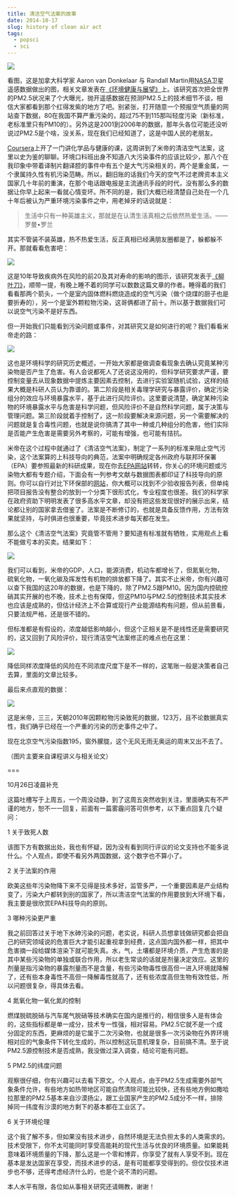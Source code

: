 ```yaml
---
title: 清洁空气法案的故事
date: 2014-10-17
slug: history of clean air act
tags:
  - popsci
  - sci
---
```


![](https://yufree.github.io/blogcn/figure/caa1.jpg)

看图，这是加拿大科学家 Aaron van Donkelaar 与 Randall Martin用[NASA](http://www.nasa.gov/topics/earth/features/health-sapping.html)卫星遥感数据做出的图，相关文章发表在[《环境健康与展望》](http://www.ncbi.nlm.nih.gov/pmc/articles/PMC2898863/)上。该研究首次把全世界的PM2.5状况来了个大曝光，抛开遥感数据在预测PM2.5上的技术细节不谈，相信大家都看到那个红得发紫的地方了吧。别紧张，打开随意一个预报空气质量的网站查下数据，80在我国不算严重污染的，超过75不到115那叫轻度污染（新标准，老标准里只有PM10的）。另外这是2001到2006年的数据，那年头各位可能还没听说过PM2.5是个啥，没关系，现在我们已经知道了，这是中国人民的老朋友。

[Coursera](https://class.coursera.org/chemhealth-001)上开了一门讲化学品与健康的课，这周讲到了米帝的清洁空气法案，这里以史为鉴的聊聊。环境口科班出身不知道八大污染事件的应该比较少，那八个在我印象中带着译制片翻译腔的事件中有五个是大气污染相关的，两个是重金属，一个隶属持久性有机污染范畴。所以，翻旧账的话我们今天的空气不过老牌资本主义国家几十年前的重演，在那个电话跟电报是主流通讯手段的时代，没有那么多的数据让你早上起来一看就心情变坏。所不同的是，我们大概已经清楚自己处在一个几十年后被认为严重环境污染事件之中，用老掉牙的话说就是：

> 生活中只有一种英雄主义，那就是在认清生活真相之后依然热爱生活。——罗曼•罗兰

其实不管装不装英雄，热不热爱生活，反正真相已经满朋友圈都是了，躲都躲不开。那就看看危害吧：

![](https://yufree.github.io/blogcn/figure/caa2.png)

这是10年导致疾病外在风险的前20及其对寿命的影响的图示，该研究发表于[《柳叶刀》](http://www.thelancet.com/journals/lancet/article/PIIS0140-6736(14)60844-8/fulltext)，顺带一提，有晚上睡不着的同学可以数数这篇文章的作者。睡得着的我们看看那两个箭头，一个是室内固体燃料燃烧造成的空气污染（做个烧煤的厨子也是要折寿的），另一个是室外颗粒物污染，这哥俩都进了前十。所以基于数据我们可以说空气污染不是好东西。

但一开始我们只能看到污染问题或事件，对其研究又是如何进行的呢？我们看看米帝走的路：

![](https://yufree.github.io/blogcn/figure/caa3.png)

这也是环境科学的研究历史概述，一开始大家都是做调查看现象去确认究竟某种污染物是否产生了危害。有人会说都死人了还说这没用的，但科学研究要求严谨，要控制变量去从现象数据中提炼主要因素去控制，去进行实验室随机试验，这样的结果大概是科研人员认为靠谱的。第二阶段是相关毒理学研究与暴露评价，确定污染组分的效应与环境暴露水平，基于此进行风险评价。这里要说清楚，确定某种污染物的环境暴露水平与危害是科学问题，但风险评价不是自然科学问题，属于决策与管理问题。第三阶段就着手控制了，这一阶段要解决来源问题，另一个需要解决的问题就是复合毒性问题，也就是说你搞清了其中一种或几种组分的危害，他们实际是否能产生危害是需要另外考察的，可能有增强，也可能有拮抗。

米帝在这个过程中就通过了《清洁空气法案》，制定了一系列的标准来阻止空气污染，这个法案算的上科技导向的典范，法案中明确规定各州政府与联邦环保署（EPA）要参照最新的科研成果，现在你去[EPA网站](http://www.epa.gov)转转，你关心的环境问题或污染物大都有专题介绍，下面会有一列参考文献与数据图表都印证了科技导向的原则。你可以自行对比下环保部的[网站](http://www.zhb.gov.cn)，你大概可以找到不少验收报告列表，但单纯把项目报告没有整合的放到一个分类下很形式化，专业程度也很差。我们的科学家在政府资助下明明发表了很多高水平文章，却没有把这些发现很好的展示出来，结论都让别的国家拿去借鉴了。法案是不断修订的，也就是具备反馈作用，方法有效果就坚持，与时俱进也很重要，毕竟技术进步每天都在发生。

那么这个《清洁空气法案》究竟管不管用？要知道有标准就有牺牲，实用观点上看不能做亏本的买卖。结果如下：

![](https://yufree.github.io/blogcn/figure/caa4.png)

我们可以看到，米帝的GDP，人口，能源消费，机动车都增长了，但氮氧化物，硫氧化物，一氧化碳及挥发性有机物的排放都下降了。其实不止米帝，你有兴趣可以查下我国的这20年的数据，也是下降的，除了PM2.5跟PM10。因为国内控硫控硝其实开展的也不晚，技术上也有保障，但这PM10与PM2.5的控制技术其实技术也应该是成熟的，但估计经济上不合算或现行产业能源结构有问题，但从前景看，只要法规严格，还是很不错的。

但标准都是有假设的，浓度越低影响越小，但这个正相关是不是线性还是需要研究的，这又回到了风险评价，现行清洁空气法案修正的难点也在这里：

![](https://yufree.github.io/blogcn/figure/caa5.png)

降低同样浓度降低的风险在不同浓度尺度下是不一样的，这笔账一般是决策者自己去算，里面的文章比较多。

最后来点直观的数据：

![](https://yufree.github.io/blogcn/figure/caa6.png)

这是米帝，三三，天朝2010年因颗粒物污染致死的数据，123万，且不论数据真实性，我们确乎已经在一个严重的污染的历史事件之中了。

现在北京空气污染指数195，窗外朦胧，这个无风无雨无奥运的周末又出不去了。

（图片主要来自课程讲义与相关论文）

===

10月26日凌晨补充

这篇吐槽写于上周五，一个周没动静，到了这周五突然收到关注，里面确实有不严谨的地方，恕不一一回复，前面有一篇雾霾问答可供参考，以下重点回复几个疑问：

1 关于致死人数

该图下方有数据出处，我也有怀疑，因为没有看到同行评议的论文支持也不能多说什么。个人观点，即使不看另外两国数据，这个数字也不算小了。

2 关于法案的作用

欧美这些年污染物降下来不见得是技术多好，监管多严，一个重要因素是产业结构变了，污染大户都转到别的国家了，所以清洁空气法案的作用要放到大环境下看，我主要是很欣赏EPA科技导向的原则。

3 哪种污染更严重

我之前回答过关于地下水砷污染的问题，老实说，科研人员想拿钱做研究都会把自己的研究领域说的危害巨大才能引起重视拿到经费，这点国内国外都一样，把其中危害摘一段给媒体渲染下就可能失真。水，气，土壤都是环境介质，产生危害的是其中某些污染物的单独或联合作用，所以老生常谈的话就是剂量决定效应。这里的剂量是指污染物的暴露剂量而不是含量，有些污染物毒性很高但一进入环境就降解了，还有些本身毒性不高但一降解毒性就高了，还有些浓度高但生物有效性低，所以问题很复杂，得具体去看。

4 氮氧化物一氧化氮的控制

燃煤脱硫脱硝与汽车尾气脱硝等技术确实在国内是推行的，相信很多人是有体会的，这些指标都是单一成分，技术专一性强，相对容易。PM2.5它就不是一个成分固定的东西，更麻烦的是它属于二次污染物，也就是很多一次污染物在外界环境相对应的气象条件下转化生成的，所以控制这玩意机理复杂，目前搞不清。至于说PM2.5源控制技术是否成熟，我没做过深入调查，结论可能有问题。

5 PM2.5的纬度问题

观察很仔细，你有兴趣可以去看下原文。个人观点，由于PM2.5生成需要外部气象条件允许，有些地方如热带地区可能自然清除可能比较快，还有些地方例如撒哈拉那里的PM2.5基本来自沙漠扬尘，跟工业国家产生的PM2.5成分不一样，排除掉同一纬度有沙漠的地方剩下的基本都在工业区了。

6 关于环境伦理

这个我了解不多，但如果没有技术进步，自然环境是无法负担太多的人类需求的。技术受限下，你不太可能同时享受高能耗的现代生活与优良的环境质量。如果能耗意味着环境质量的下降，那么这是一个零和博弈，你享受了就有人享受不到。现在基本是发达国家在享受，而技术进步的话，是有可能都享受得到的。但仅仅技术进步也不够，还得考虑经济什么的，也是个说不清的问题。

本人水平有限，各位如从事相关研究还请赐教，谢谢！